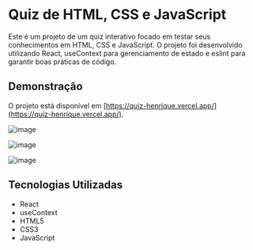 # Quiz de HTML, CSS e JavaScript

Este é um projeto de um quiz interativo focado em testar seus conhecimentos em HTML, CSS e JavaScript. O projeto foi desenvolvido utilizando React, useContext para gerenciamento de estado e eslint para garantir boas práticas de código.

## Demonstração

O projeto está disponível em [https://quiz-henrique.vercel.app/](https://quiz-henrique.vercel.app/).

![image](https://github.com/henriquegomesteixeira/Quiz/assets/115906489/821c35b6-c3a2-4474-a904-3728326194fe)

![image](https://github.com/henriquegomesteixeira/Quiz/assets/115906489/258f687b-4aba-49c5-b610-18c72c1e2e61)

![image](https://github.com/henriquegomesteixeira/Quiz/assets/115906489/6ba3fecb-7921-4a5b-b446-4d7b0d89bbf6)


## Tecnologias Utilizadas

- React
- useContext
- HTML5
- CSS3
- JavaScript
